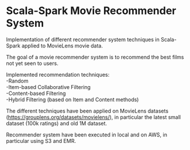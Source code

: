# Scala-Spark Movie Recommender System
Implementation of different recommender system techniques in Scala-Spark applied to MovieLens movie data.

The goal of a movie recommender system is to recommend the best films not yet seen to users.

Implemented recommendation techniques:<br>
-Random<br>
-Item-based Collaborative Filtering<br>
-Content-based Filtering<br>
-Hybrid Filtering (based on Item and Content methods)<br>

The different techniques have been applied on MovieLens datasets (https://grouplens.org/datasets/movielens/), in particular the latest small dataset (100k ratings) and old 1M dataset.

Recommender system have been executed in local and on AWS, in particular using S3 and EMR.
